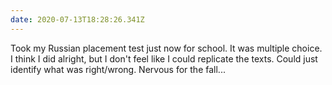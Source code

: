 ```yaml
---
date: 2020-07-13T18:28:26.341Z
---
```

Took my Russian placement test just now for school. It was multiple choice. I think I did alright, but I don't feel like I could replicate the texts. Could just identify what was right/wrong. Nervous for the fall...